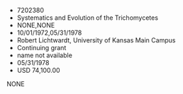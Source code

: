 * 7202380
* Systematics and Evolution of the Trichomycetes
* NONE,NONE
* 10/01/1972,05/31/1978
* Robert Lichtwardt, University of Kansas Main Campus
* Continuing grant
* name not available
* 05/31/1978
* USD 74,100.00

NONE